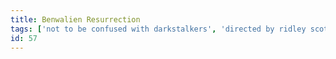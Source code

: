 ```yaml
---
title: Benwalien Resurrection 
tags: ['not to be confused with darkstalkers', 'directed by ridley scott', 'benwa']
id: 57
---
```

    